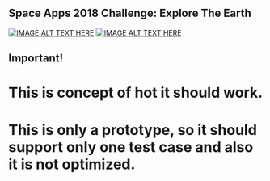 ## Space Apps 2018 Challenge: Explore The Earth

[![IMAGE ALT TEXT HERE](https://img.youtube.com/vi/U7wyHMuwCuc/0.jpg)](https://www.youtube.com/watch?v=U7wyHMuwCuc)
[![IMAGE ALT TEXT HERE](https://img.youtube.com/vi/tpuGy55sMko/0.jpg)](https://www.youtube.com/watch?v=tpuGy55sMko)

## Important!
# This is concept of hot it should work.
# This is only a prototype, so it should support only one test case and also it is not optimized.
